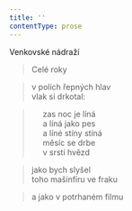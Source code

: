 ```yaml
---
title: ''
contentType: prose
---
```


Venkovské nádraží

> Celé roky

> v polích řepných hlav  
> vlak si drkotal:

>      zas noc je líná  
>      a líná jako pes  
>      a líné stíny stíná  
>      měsíc se drbe  
>      v srsti hvězd

> jako bych slyšel  
> toho mašinfíru ve fraku

> a jako v potrhaném filmu

